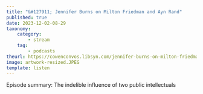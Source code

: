 ```yaml
---
title: "&#127911; Jennifer Burns on Milton Friedman and Ayn Rand"
published: true
date: 2023-12-02-08-29
taxonomy:
    category:
        - stream
    tag:
        - podcasts
theurl: https://cowenconvos.libsyn.com/jennifer-burns-on-milton-friedman-and-ayn-rand
image: artwork-resized.JPEG
template: listen
---
```


Episode summary: The indelible influence of two public intellectuals
